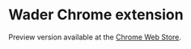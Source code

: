 # Wader Chrome extension

Preview version available at the  [Chrome Web Store](https://chrome.google.com/webstore/detail/wader/gjjdinpmbhdnnhoegfdaamjcmjaekcok).
